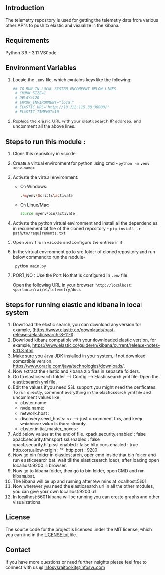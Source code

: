 ## Introduction
The telemetry repository is used for getting the telemetry data from various other API's to push to elastic and visualize in the kibana.

## Requirements
Python 3.9 - 3.11 VSCode

## Environment Variables
1. Locate the `.env` file, which contains keys like the following:

   ```sh
   ## TO RUN IN LOCAL SYSTEM UNCOMEENT BELOW LINES
    # CHUNK_SIZE=1
    # DELAY=120
    # ERROR_ENVIRONMENT="local"
    # ELASTIC_URL="http://10.212.115.38:30000/"
    # ELASTIC_TIMEOUT=10
   ```
2. Replace the  elastic URL with your elasticsearch IP address. and uncomment all the above lines.

## Steps to run this module : 
1. Clone this repository in vscode
2. Create a virtual environment for python using cmd -
   `python -m venv <env-name>`
3. Activate the virtual environment:
    - On Windows:
        ```sh
        .\myenv\Scripts\activate
         ```
 
    - On Linux/Mac:
        ```sh
        source myenv/bin/activate
        ```
4. Activate the python virtual environment and install all the dependencies in requirement.txt file of the     cloned repository -
   `pip install -r path/to/requirements.txt`
5. Open .env file in vscode and configure the entries in it
6. In the virtual environment go to src folder of cloned repository and run below command to run the module-
   ```sh
    python main.py
     ```
7. PORT_NO : Use the Port No that is configured in `.env` file.

   Open the following URL in your browser:
`http://localhost:<portno.>/rai/v1/telemetry/docs`

## Steps for running elastic and kibana in local system

1. Download the elastic search, you can download any version for example, (https://www.elastic.co/downloads/past-releases/elasticsearch-8-11-1).
2. Download kibana compatible with your downloaded elastic version, for example, https://www.elastic.co/guide/en/kibana/current/release-notes-8.11.3.html
3. Make sure you Java JDK installed in your system, if not download compatible version, https://www.oracle.com/java/technologies/downloads/.
4. Now extract the elastic and kibana zip files in separate folders.
5. Go to elasticsearch folder --> Config --> Elasticsearch.yml file. Open the elasticsearch yml file.
6. Edit the values if you need SSL support you might need the certficates. To run directly, comment everything in the elasticsearch yml file and uncomment values like
   - cluster.name: <Give your own name>
   - node.name: <Give name for your elastic node>
   - network.host : <localhost>
   - discovery.seed_hosts: <> --> just uncomment this, and keep whichever value is there already.
   - cluster.initial_master_nodes : <give any name without spaces>
7. Add below values at the end of file.
   xpack.security.enabled : false
   xpack.security.transport.ssl.enabled : false
   xpack.security.http.ssl.enabled : false
   http.cors.enabled : true
   http.cors.allow-origin : '*'
   http.port : 9200
9. Now go bin folder in elasticsearch, open cmd inside that bin folder and run elasticsearch.bat. wait till the elasticsearch loads, after loading open localhost:9200 in browser.
10. Now go to kibana folder, then go to bin folder, open CMD and run kibana.bat.
11. The kibana will be up and running after few mins at localhost:5601.
12. Now wherever you need the elasticsearch url in all the other modules, you can give your own localhost:9200 url.
13. In localhost:5601 kibana will be running you can create graphs and other visualizations.
   

## License
The source code for the project is licensed under the MIT license, which you can find in the [LICENSE.txt](LICENSE.txt) file.

## Contact
If you have more questions or need further insights please feel free to connect with us @
Infosysraitoolkit@infosys.com
